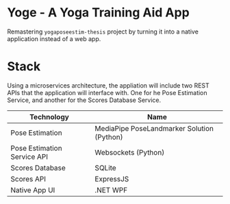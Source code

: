 # Yoge - A Yoga Training Aid App

Remastering `yogaposeestim-thesis` project  by turning it into a native application instead of a web app.

# Stack
Using a microservices architecture, the appliation will include two REST APIs that the application will interface with. One for he Pose Estimation Service, and another for the Scores Database Service.

|Technology|Name|
|--|--|
| Pose Estimation | MediaPipe PoseLandmarker Solution (Python) |
| Pose Estimation Service API | Websockets (Python) |
| Scores Database | SQLite |
| Scores API | ExpressJS |
| Native App UI | .NET WPF |
